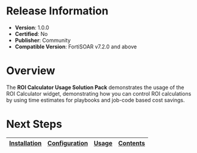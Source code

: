 # Release Information

* **Version**:  1.0.0
* **Certified**: No
* **Publisher**: Community
* **Compatible Version**: FortiSOAR v7.2.0 and above

# Overview

The **ROI Calculator Usage Solution Pack** demonstrates the usage of the ROI Calculator widget, demonstrating how you can control ROI calculations by using time estimates for playbooks and job-code based cost savings.

# Next Steps

| [Installation](https://github.com/fortinet-fortisoar/solution-pack-roi-calculator-usage/blob/release/1.0.0/docs/setup.md#installation) | [Configuration](https://github.com/fortinet-fortisoar/solution-pack-roi-calculator-usage/blob/release/1.0.0/docs/setup.md#configuration) | [Usage](https://github.com/fortinet-fortisoar/solution-pack-roi-calculator-usage/blob/release/1.0.0/docs/usage.md) | [Contents](https://github.com/fortinet-fortisoar/solution-pack-roi-calculator-usage/blob/release/1.0.0/docs/contents.md) |
|--------------------------------------------|----------------------------------------------|------------------------|------------------------------|
